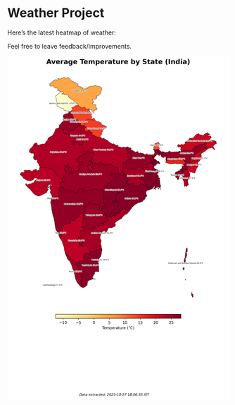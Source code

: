 # Weather Project

Here’s the latest heatmap of weather:

Feel free to leave feedback/improvements.

![India Heatmap](docs/assets/india_heatmap.png?v=FF65EC)
